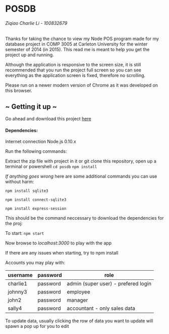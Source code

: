 # POSDB
###### Ziqiao Charlie Li - 100832679

Thanks for taking the chance to view my Node POS program made for my database 
project in COMP 3005 at Carleton University for the winter semester of 2014 
(in 2015). This read me is meant to help you get the project up and running. 

Although the application is responsive to the screen size, it is still recommended that you 
run the project full screen so you can see everything as the application screen is fixed,
therefore no scrolling.

Please run on a newer modern version of Chrome as it was developed on this 
browser.

## ~ Getting it up ~

Go ahead and download this project [here](/zcharli/posdb/archive/master.zip) 

#### Dependencies:
Internet connection 
Node.js 0.10.x

Run the following commands:

Extract the zip file with project in it or git clone this repository, open up a terminal or powershell
`cd posdb`
`npm install`

*If anything goes wrong* here are some additional commands you can use without harm:

`npm install sqlite3`

`npm install connect-sqlite3`

`npm install express-session`

This should be the command neccessary to download the dependencies for the proj:

To start:
`npm start`

Now browse to *localhost:3000* to play with the app

If there are any issues when starting, try to npm install <missing dependency>

Accounts you may play with:

|username |  password  | role								 |
|---------|------------|-------------------------------------|
|charlie1 |  password  | admin (super user) - prefered login |
|johnny3  |  password  | employee							 |
|john2    |  password  | manager							 |
|sally4   |  password  | accountant - only sales data        |

To update data, usually clicking the row of data you want to update will 
spawn a pop up for you to edit
